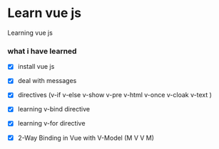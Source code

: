 # Learn vue js 

Learning vue js 



### what i have learned

- [x] install vue js  
- [x] deal with messages
- [x] directives (v-if v-else v-show v-pre v-html v-once v-cloak v-text )
- [x] learning v-bind directive
- [x] learning v-for directive
- [x] 2-Way Binding in Vue with V-Model (M V V M)







